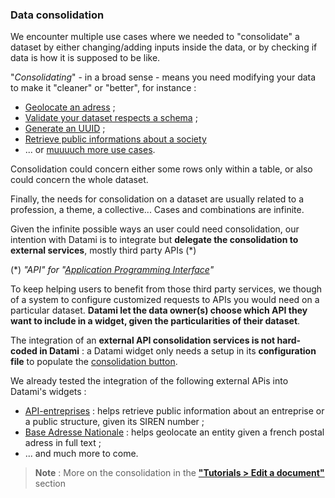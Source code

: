 ### Data consolidation

We encounter multiple use cases where we needed to "consolidate" a dataset by either changing/adding inputs inside the data, or by checking if data is how it is supposed to be like. 

"_Consolidating_" - in a broad sense - means you need modifying your data to make it "cleaner" or "better", for instance :

- [Geolocate an adress](https://adresse.data.gouv.fr/csv) ; 
- [Validate your dataset respects a schema](https://validata.fr/) ; 
- [Generate an UUID](https://heidi.etalab.studio) ;
- [Retrieve public informations about a society](https://api.gouv.fr/les-api/api-entreprise)
- ... or [muuuuch more use cases](https://api.gouv.fr/).

Consolidation could concern either some rows only within a table, or also could concern the whole dataset. 

Finally, the needs for consolidation on a dataset are usually related to a profession, a theme, a collective... Cases and combinations are infinite.

Given the infinite possible ways an user could need consolidation, our intention with Datami is to integrate but **delegate the consolidation to external services**, mostly third party APIs (*) 

(*) _"API" for "[Application Programming Interface](https://en.wikipedia.org/wiki/API)"_

To keep helping users to benefit from those third party services, we though of a system to configure customized requests to APIs you would need on a particular dataset. **Datami let the data owner(s) choose which API they want to include in a widget, given the particularities of their dataset**.

The integration of an **external API consolidation services is not hard-coded in Datami** : a Datami widget only needs a setup in its **configuration file** to populate the [consolidation button](/tutorial-edition).

We already tested the integration of the following external APis into Datami's widgets :

- [API-entreprises](https://api.gouv.fr/les-api/api-entreprise) : helps retrieve public information about an entreprise or a public structure, given its SIREN number ;
- [Base Adresse Nationale](https://adresse.data.gouv.fr/api-doc/adresse) : helps geolocate an entity given a french postal adress in full text ;
- ... and much more to come.

> **Note** : More on the consolidation in the **["Tutorials > Edit a document"](/tutorial-edition)** section
